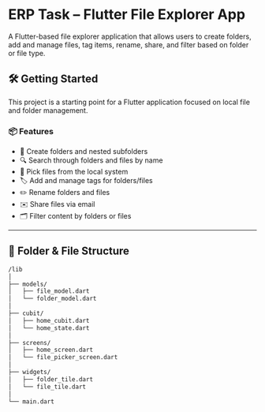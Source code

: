 # ERP Task – Flutter File Explorer App

A Flutter-based file explorer application that allows users to create folders, add and manage files, tag items, rename, share, and filter based on folder or file type.

## 🛠️ Getting Started

This project is a starting point for a Flutter application focused on local file and folder management.

### 📦 Features

- 📁 Create folders and nested subfolders
- 🔍 Search through folders and files by name
- 📄 Pick files from the local system
- 🏷️ Add and manage tags for folders/files
- ✏️ Rename folders and files
- ✉️ Share files via email
- 🗂️ Filter content by folders or files

---

## 📂 Folder & File Structure

```bash
/lib
│
├── models/
│   ├── file_model.dart
│   └── folder_model.dart
│
├── cubit/
│   ├── home_cubit.dart
│   └── home_state.dart
│
├── screens/
│   ├── home_screen.dart
│   └── file_picker_screen.dart
│
├── widgets/
│   ├── folder_tile.dart
│   └── file_tile.dart
│
└── main.dart
